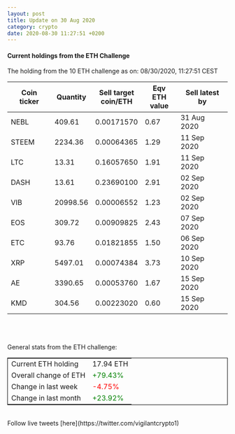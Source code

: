 ```yaml
---
layout: post
title: Update on 30 Aug 2020
category: crypto
date: 2020-08-30 11:27:51 +0200
---
```

<!-- Global site tag (gtag.js) - Google Analytics -->
<script async src="https://www.googletagmanager.com/gtag/js?id=UA-103831149-5"></script>
<script>
  window.dataLayer = window.dataLayer || [];
  function gtag(){dataLayer.push(arguments);}
  gtag('js', new Date());

  gtag('config', 'UA-103831149-5');
</script>


#### Current holdings from the ETH Challenge

The holding from the 10 ETH challenge as on: 08/30/2020, 11:27:51 CEST

|Coin ticker|Quantity|Sell target<br>coin/ETH|Eqv ETH<br>value|Sell latest by|
|-----------|--------|-----------|-----------|--------------|
NEBL|409.61|  0.00171570|0.67|31 Aug 2020|
STEEM|2234.36|  0.00064365|1.29|11 Sep 2020|
LTC|13.31|  0.16057650|1.91|11 Sep 2020|
DASH|13.61|  0.23690100|2.91|02 Sep 2020|
VIB|20998.56|  0.00006552|1.23|02 Sep 2020|
EOS|309.72|  0.00909825|2.43|07 Sep 2020|
ETC|93.76|  0.01821855|1.50|06 Sep 2020|
XRP|5497.01|  0.00074384|3.73|10 Sep 2020|
AE|3390.65|  0.00053760|1.67|15 Sep 2020|
KMD|304.56|  0.00223020|0.60|15 Sep 2020|

<br>
<br>
<br>
General stats from the ETH challenge:

<table style="border:1px solid black;margin-left:auto;margin-right:auto;">
	<tbody>
	<tr>
		<td>Current ETH holding</td>
		<td>     17.94 ETH</td>
	</tr>
	<tr>
		<td>Overall change of ETH</td>
		<td><font color="green">+79.43%</font></td>
	</tr>
	<tr>
		<td>Change in last week</td>
		<td><font color="red">-4.75%</font></td>
	</tr>
	<tr>
		<td>Change in last month</td>
		<td><font color="green">+23.92%</font></td>
	</tr>
	</tbody>
</table>

<br>
Follow live tweets [here](https://twitter.com/vigilantcrypto1)
<br>
<br>